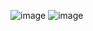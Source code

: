 ![image](https://github.com/user-attachments/assets/e26a6f67-61d7-469f-9efd-53d03d73bfc0)
![image](https://github.com/user-attachments/assets/68c3117e-9aeb-40df-915c-e8d6d42ce2a7)

